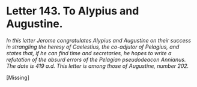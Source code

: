 <h1>Letter 143. To Alypius and Augustine.</h1>

<p><i>In this letter Jerome congratulates Alypius and Augustine on their success in strangling the heresy of Caelestius, the co-adjutor of Pelagius, and states that, if he can find time and secretaries, he hopes to write a refutation of the absurd errors of the Pelagian pseudodeacon Annianus. The date is 419 a.d. This letter is among those of Augustine, number 202.</i></p>

[Missing]
